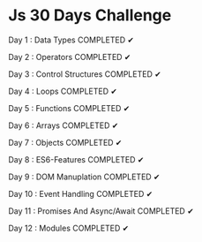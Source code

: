 <h1> Js 30 Days Challenge </h1>
Day 1 : Data Types
COMPLETED ✔

Day 2 : Operators
COMPLETED ✔

Day 3 : Control Structures
COMPLETED ✔

Day 4 : Loops
COMPLETED ✔

Day 5 : Functions
COMPLETED ✔

Day 6 : Arrays
COMPLETED ✔

Day 7 : Objects
COMPLETED ✔

Day 8 : ES6-Features
COMPLETED ✔

Day 9 : DOM Manuplation
COMPLETED ✔

Day 10 : Event Handling
COMPLETED ✔

Day 11 : Promises And Async/Await
COMPLETED ✔

Day 12 : Modules 
COMPLETED ✔